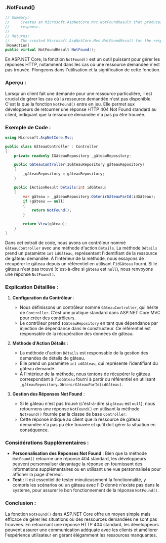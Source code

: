 ### .NotFound()

```csharp
// Summary:
//     Creates an Microsoft.AspNetCore.Mvc.NotFoundResult that produces a Microsoft.AspNetCore.Http.StatusCodes.Status404NotFound
//     response.
//
// Returns:
//     The created Microsoft.AspNetCore.Mvc.NotFoundResult for the response.
[NonAction]
public virtual NotFoundResult NotFound();
```
 
En ASP.NET Core, la fonction `NotFound()` est un outil puissant pour gérer les réponses HTTP, notamment dans les cas où une ressource demandée n'est pas trouvée. Plongeons dans l'utilisation et la signification de cette fonction.

### Aperçu :

Lorsqu'un client fait une demande pour une ressource particulière, il est crucial de gérer les cas où la ressource demandée n'est pas disponible. C'est là que la fonction `NotFound()` entre en jeu. Elle permet aux développeurs de retourner une réponse HTTP 404 Not Found standard au client, indiquant que la ressource demandée n'a pas pu être trouvée.

### Exemple de Code :

```csharp
using Microsoft.AspNetCore.Mvc;

public class GâteauController : Controller
{
    private readonly IGâteauRepository _gâteauRepository;

    public GâteauController(IGâteauRepository gâteauRepository)
    {
        _gâteauRepository = gâteauRepository;
    }

    public IActionResult Détails(int idGâteau)
    {
        var gâteau = _gâteauRepository.ObtenirGâteauParId(idGâteau);
        if (gâteau == null)
        {
            return NotFound();
        }

        return View(gâteau);
    }
}
```

Dans cet extrait de code, nous avons un contrôleur nommé `GâteauController` avec une méthode d'action `Détails`. La méthode `Détails` prend un paramètre `int` `idGâteau`, représentant l'identifiant de la ressource de gâteau demandée. À l'intérieur de la méthode, nous essayons de récupérer le gâteau depuis un référentiel en utilisant l'`idGâteau` fourni. Si le gâteau n'est pas trouvé (c'est-à-dire si `gâteau` est `null`), nous renvoyons une réponse `NotFound()`.

### Explication Détaillée :

1. **Configuration du Contrôleur** :
   - Nous définissons un contrôleur nommé `GâteauController`, qui hérite de `Controller`. C'est une pratique standard dans ASP.NET Core MVC pour créer des contrôleurs.
   - Le contrôleur prend `IGâteauRepository` en tant que dépendance par injection de dépendance dans le constructeur. Ce référentiel est responsable de la récupération des données de gâteau.

2. **Méthode d'Action Détails** :
   - La méthode d'action `Détails` est responsable de la gestion des demandes de détails de gâteau.
   - Elle prend un paramètre `int` `idGâteau`, qui représente l'identifiant du gâteau demandé.
   - À l'intérieur de la méthode, nous tentons de récupérer le gâteau correspondant à l'`idGâteau` fourni à partir du référentiel en utilisant `_gâteauRepository.ObtenirGâteauParId(idGâteau)`.

3. **Gestion des Réponses Not Found** :
   - Si le gâteau n'est pas trouvé (c'est-à-dire si `gâteau` est `null`), nous retournons une réponse `NotFound()` en utilisant la méthode `NotFound()` fournie par la classe de base `Controller`.
   - Cette réponse indique au client que la ressource de gâteau demandée n'a pas pu être trouvée et qu'il doit gérer la situation en conséquence.

### Considérations Supplémentaires :

- **Personnalisation des Réponses Not Found** : Bien que la méthode `NotFound()` retourne une réponse 404 standard, les développeurs peuvent personnaliser davantage la réponse en fournissant des informations supplémentaires ou en utilisant une vue personnalisée pour afficher la page d'erreur.
- **Test** : Il est essentiel de tester minutieusement la fonctionnalité, y compris les scénarios où un gâteau avec l'ID donné n'existe pas dans le système, pour assurer le bon fonctionnement de la réponse `NotFound()`.

### Conclusion :

La fonction `NotFound()` dans ASP.NET Core offre un moyen simple mais efficace de gérer les situations où des ressources demandées ne sont pas trouvées. En retournant une réponse HTTP 404 standard, les développeurs peuvent assurer une communication adéquate avec les clients et améliorer l'expérience utilisateur en gérant élégamment les ressources manquantes.